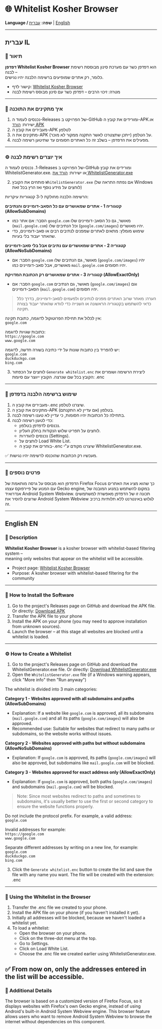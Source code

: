 # 🌐 Whitelist Kosher Browser  

**Language / שפה:** [עברית](#עברית-il) | [English](#english-en)

---

## עברית IL

### 📖 תיאור
**דפדפן Whitelist Kosher Browser** הוא דפדפן כשר עם מערכת סינון מבוססת רשימת לבנה –  
כלומר, רק אתרים שמופיעים ברשימה הלבנה יהיו נגישים.  

- קישור לדף: [Whitelist Kosher Browser](https://github.com/JackKahunaLaguna25/WhitelistKosherBrowser/)  
- מטרה: זיכוי הרבים – דפדפן כשר עם סינון מבוסס רשימת לבנה  

---

### 💾 איך מתקינים את התוכנה
1. נכנסים לעמוד ה-Releases של הפרויקט ב-GitHub ומורידים את קובץ ה-APK.או ישירות: [הורד APK](https://github.com/JackKahunaLaguna25/WhitelistKosherBrowser/releases/download/v0.0.1/WhitelistKosherBrowser.apk) 
2. מעבירים את קובץ ה-APK לטלפון
3. מתקינים את ה-APK על הטלפון (ייתכן שתצטרכו לאשר התקנה ממקור לא מוכר).  
4. מפעילים את הדפדפן – בשלב זה כל האתרים חסומים עד שתיטען רשימה לבנה.  

---
   
### ⚙️ איך יוצרים רשימת לבנה

‏1. נכנסים לעמוד ה-Releases של הפרויקט ב-GitHub ומורידים את קובץ WhitelistGenerator.exe.
או ישירות: [הורד את WhitelistGenerator.exe](https://github.com/JackKahunaLaguna25/WhitelistKosherBrowser/releases/download/v0.0.1/WhitelistGenerator.exe)

2. פותחים את הקובץ `WhitelistGenerator.exe` (אם נפתח התראה של  Windows לוחצים על מידע נוסף ואז הרץ בכל זאת)

הרשימה הלבנה מחולקת ל-3 קטגוריות עיקריות:

**קטגוריה 1 - אתרים שמאושרים עם כל הסאב-דומיינים והנתיבים (AllowSubDomains)**  
- הסבר: אם אתר כמו `google.com` מאושר, גם כל הסאב-דומיינים שלו (`mail.google.com`) וכל הנתיבים שלו (`google.com/images`) יהיו מאושרים.  
- שימוש מומלץ: מתאים לאתרים שמפנים לנתיבים רבים או סאב-דומיינים, כדי שהאתר יעבוד בלי בעיות.
  
 **קטגוריה 2 - אתרים שמאושרים עם נתיבים אבל בלי סאב-דומיינים (AllowNoSubDomains)**  
- הסבר: אם `google.com` מאושר, גם הנתיבים שלו (`google.com/images`) יהיו מאושרים, אבל סאב-דומיינים כמו `mail.google.com` יהיו חסומים.

**קטגוריה 3 - אתרים שמאושרים רק הכתובת המדויקת (AllowExactOnly)**  
- הסבר: אם `google.com` מאושר, גם הנתיבים (`google.com/images`) וגם הסאב-דומיינים (`mail.google.com`) יהיו חסומים.

> הערה: מאחר שרוב האתרים מפנים לנתיבים ולפעמים לסאב-דומיינים, בדרך כלל כדאי להשתמש בקטגוריה הראשונה או השנייה כדי לוודא שהאתר יעבוד בצורה תקינה.

אין לכלול את תחילת הפרוטוקול לדוגמה, כתובת תקינה:  
`google.com`

כתובות שגויות לדוגמה:  
`https://google.com`  
`www.google.com`

יש להפריד בין כתובות שונות על ידי כתיבה בשורה חדשה, לדוגמה:  
`google.com`  
`duckduckgo.com`  
`bing.com`

3. לוחצים על הכפתור `Generate whitelist.enc` ליצירת הרשימה ושומרים את הקובץ בכל שם שנרצה.
   הקובץ ייווצר עם סיומת: .enc  


---

### 📱 שימוש ברשימה הלבנה בדפדפן
1. מעבירים את קובץ ה-.enc שיצרנו לטלפון.  
2. מתקינים את קובץ ה-APK בטלפון (אם עדיין לא התקנתם).  
3. בתחילה כל הכתובות יהיו חסומות, כי עדיין לא טענו רשימה לבנה.  
4. כדי לטעון רשימה לבנה:  
   - נכנסים לדפדפן בטלפון.  
   - לוחצים על תפריט שלוש הנקודות בחלק העליון.  
   - נכנסים להגדרות (Settings).  
   - לוחצים על Load White List.  
   - בוחרים את קובץ ה-.enc שיצרנו מקודם ע"י WhitelistGenerator.exe.  

✅ מעכשיו רק הכתובות שהוכנסו לרשימה יהיו נגישות.

---

### 📖 פרטים נוספים

הדפדפן הוא מבוסס על גרסה מותאמת של Firefox Focus כך שהוא מציג את האתרים עם המנוע של פיירפוקס עצמו Gecko engine, במקום להשתמש במנוע המובנה של אנדרואיד Android System Webview. תכונה זו של הדפדפן מאפשרת למשתמשים שרוצים להסיר את Android System Webview לגלוש באינטרנט ללא תלותיות ברכיב זה.

---






## English EN
### 📖 Description
**Whitelist Kosher Browser** is a kosher browser with whitelist-based filtering system –  
meaning only websites that appear on the whitelist will be accessible.  
- Project page: [Whitelist Kosher Browser](https://github.com/JackKahunaLaguna25/WhitelistKosherBrowser/)  
- Purpose: A kosher browser with whitelist-based filtering for the community  
---
### 💾 How to Install the Software
1. Go to the project's Releases page on GitHub and download the APK file. Or directly: [Download APK](https://github.com/JackKahunaLaguna25/WhitelistKosherBrowser/releases/download/v0.0.1/WhitelistKosherBrowser.apk) 
2. Transfer the APK file to your phone
3. Install the APK on your phone (you may need to approve installation from unknown sources).  
4. Launch the browser – at this stage all websites are blocked until a whitelist is loaded.  
---
   
### ⚙️ How to Create a Whitelist
1. Go to the project's Releases page on GitHub and download the WhitelistGenerator.exe file.
Or directly: [Download WhitelistGenerator.exe](https://github.com/JackKahunaLaguna25/WhitelistKosherBrowser/releases/download/v0.0.1/WhitelistGenerator.exe)
2. Open the `WhitelistGenerator.exe` file (if a Windows warning appears, click "More info" then "Run anyway")

The whitelist is divided into 3 main categories:

**Category 1 - Websites approved with all subdomains and paths (AllowSubDomains)**  
- Explanation: If a website like `google.com` is approved, all its subdomains (`mail.google.com`) and all its paths (`google.com/images`) will also be approved.  
- Recommended use: Suitable for websites that redirect to many paths or subdomains, so the website works without issues.
  
**Category 2 - Websites approved with paths but without subdomains (AllowNoSubDomains)**  
- Explanation: If `google.com` is approved, its paths (`google.com/images`) will also be approved, but subdomains like `mail.google.com` will be blocked.

**Category 3 - Websites approved for exact address only (AllowExactOnly)**  
- Explanation: If `google.com` is approved, both paths (`google.com/images`) and subdomains (`mail.google.com`) will be blocked.

> Note: Since most websites redirect to paths and sometimes to subdomains, it's usually better to use the first or second category to ensure the website functions properly.

Do not include the protocol prefix. For example, a valid address:  
`google.com`

Invalid addresses for example:  
`https://google.com`  
`www.google.com`

Separate different addresses by writing on a new line, for example:  
`google.com`  
`duckduckgo.com`  
`bing.com`

3. Click the `Generate whitelist.enc` button to create the list and save the file with any name you want.
   The file will be created with the extension: .enc  
---
### 📱 Using the Whitelist in the Browser
1. Transfer the .enc file we created to your phone.  
2. Install the APK file on your phone (if you haven't installed it yet).  
3. Initially all addresses will be blocked, because we haven't loaded a whitelist yet.  
4. To load a whitelist:  
   - Open the browser on your phone.  
   - Click on the three-dot menu at the top.  
   - Go to Settings.  
   - Click on Load White List.  
   - Choose the .enc file we created earlier using WhitelistGenerator.exe.

✅ From now on, only the addresses entered in the list will be accessible.
---
### 📖 Additional Details
The browser is based on a customized version of Firefox Focus, so it displays websites with Firefox's own Gecko engine, instead of using Android's built-in Android System Webview engine. This browser feature allows users who want to remove Android System Webview to browse the internet without dependencies on this component.
